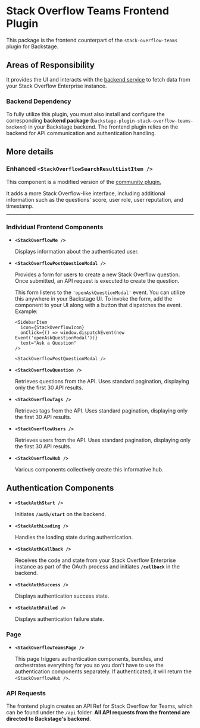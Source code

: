 # Stack Overflow Teams Frontend Plugin

This package is the frontend counterpart of the `stack-overflow-teams` plugin for Backstage.

## Areas of Responsibility

It provides the UI and interacts with the [backend service](https://github.com/EstoesMoises/backstage-stackoverflow/tree/main/plugins/stack-overflow-teams-backend) to fetch data from your Stack Overflow Enterprise instance.

### Backend Dependency

To fully utilize this plugin, you must also install and configure the corresponding **backend package** (`backstage-plugin-stack-overflow-teams-backend`) in your Backstage backend. The frontend plugin relies on the backend for API communication and authentication handling.

## More details

### Enhanced `<StackOverflowSearchResultListItem />`

This component is a modified version of the [community plugin.](https://github.com/backstage/community-plugins/tree/main/workspaces/stack-overflow/plugins/stack-overflow/src/search/StackOverflowSearchResultListItem)

It adds a more Stack Overflow-like interface, including additional information such as the questions' score, user role, user reputation, and timestamp.

---

### Individual Frontend Components

- **`<StackOverflowMe />`**
  
  Displays information about the authenticated user.

- **`<StackOverflowPostQuestionModal />`**
  
  Provides a form for users to create a new Stack Overflow question. Once submitted, an API request is executed to create the question.
  
  This form listens to the `'openAskQuestionModal'` event. You can utilize this anywhere in your Backstage UI. To invoke the form, add the component to your UI along with a button that dispatches the event. Example:

  ```tsx
  <SidebarItem
    icon={StackOverflowIcon}
    onClick={() => window.dispatchEvent(new Event('openAskQuestionModal'))}
    text="Ask a Question"
  />
  
  <StackOverflowPostQuestionModal />
  ```

- **`<StackOverflowQuestion />`**
  
  Retrieves questions from the API. Uses standard pagination, displaying only the first 30 API results.

- **`<StackOverflowTags />`**
  
  Retrieves tags from the API. Uses standard pagination, displaying only the first 30 API results.

- **`<StackOverflowUsers />`**
  
  Retrieves users from the API. Uses standard pagination, displaying only the first 30 API results.

- **`<StackOverflowHub />`**
  
  Various components collectively create this informative hub.

## Authentication Components

- **`<StackAuthStart />`**
  
  Initiates **`/auth/start`** on the backend.

- **`<StackAuthLoading />`**
  
  Handles the loading state during authentication.

- **`<StackAuthCallback />`**
  
  Receives the code and state from your Stack Overflow Enterprise instance as part of the OAuth process and initiates **`/callback`** in the backend.

- **`<StackAuthSuccess />`**
  
  Displays authentication success state.

- **`<StackAuthFailed />`**
  
  Displays authentication failure state.

### Page

- **`<StackOverflowTeamsPage />`**
  
  This page triggers authentication components, bundles, and orchestrates everything for you so you don't have to use the authentication components separately. If authenticated, it will return the `<StackOverflowHub />`.

### API Requests

The frontend plugin creates an API Ref for Stack Overflow for Teams, which can be found under the `/api` folder. **All API requests from the frontend are directed to Backstage's backend**.